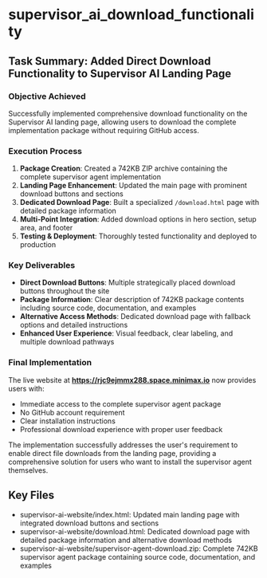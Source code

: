 # supervisor_ai_download_functionality

## Task Summary: Added Direct Download Functionality to Supervisor AI Landing Page

### **Objective Achieved**
Successfully implemented comprehensive download functionality on the Supervisor AI landing page, allowing users to download the complete implementation package without requiring GitHub access.

### **Execution Process**
1. **Package Creation**: Created a 742KB ZIP archive containing the complete supervisor agent implementation
2. **Landing Page Enhancement**: Updated the main page with prominent download buttons and sections
3. **Dedicated Download Page**: Built a specialized `/download.html` page with detailed package information
4. **Multi-Point Integration**: Added download options in hero section, setup area, and footer
5. **Testing & Deployment**: Thoroughly tested functionality and deployed to production

### **Key Deliverables**
- **Direct Download Buttons**: Multiple strategically placed download buttons throughout the site
- **Package Information**: Clear description of 742KB package contents including source code, documentation, and examples
- **Alternative Access Methods**: Dedicated download page with fallback options and detailed instructions
- **Enhanced User Experience**: Visual feedback, clear labeling, and multiple download pathways

### **Final Implementation**
The live website at **https://rjc9ejmmx288.space.minimax.io** now provides users with:
- Immediate access to the complete supervisor agent package
- No GitHub account requirement
- Clear installation instructions
- Professional download experience with proper user feedback

The implementation successfully addresses the user's requirement to enable direct file downloads from the landing page, providing a comprehensive solution for users who want to install the supervisor agent themselves.

## Key Files

- supervisor-ai-website/index.html: Updated main landing page with integrated download buttons and sections
- supervisor-ai-website/download.html: Dedicated download page with detailed package information and alternative download methods
- supervisor-ai-website/supervisor-agent-download.zip: Complete 742KB supervisor agent package containing source code, documentation, and examples
